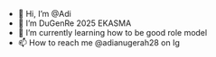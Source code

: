 - 👋 Hi, I’m @Adi
- 👀 I’m DuGenRe 2025 EKASMA
- 🌱 I’m currently learning how to be good role model 
- 📫 How to reach me @adianugerah28 on Ig


<!---
Shou-hush/Shou-hush is a ✨ special ✨ repository because its `README.md` (this file) appears on your GitHub profile.
You can click the Preview link to take a look at your changes.
--->

